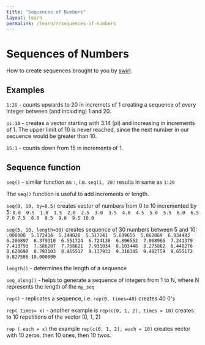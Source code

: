 ```yaml
---
title: "Sequences of Numbers"
layout: learn
permalink: /learn/r/sequences-of-numbers
---
```


# Sequences of Numbers

How to create sequences brought to you by <a href="http://swirlstats.com/students.html" >swirl</a>. 

## Examples

`1:20` - counts upwards to 20 in incremets of 1 creating a sequence of every integer between (and including) 1 and 20.

`pi:10` - creates a vector starting with 3.14 (pi) and increasing in increments of 1. The upper limit of 10 is never reached, since the next number in our sequence would be greater than 10.

`15:1` - counts down from 15 in increments of 1. 

## Sequence function 

`seq()` - similar function as `:`, i.e. `seq(1, 20)` results in same as `1:20` 

The `seq()` function is useful to add increments or length. 

`seq(0, 10, by=0.5)` creates vector of numbers from 0 to 10 incremented by 5: `0.0  0.5  1.0  1.5  2.0  2.5  3.0  3.5  4.0  4.5  5.0  5.5  6.0  6.5  7.0 7.5  8.0  8.5  9.0  9.5 10.0` 

`seq(5, 10, length=30)` creates sequence of 30 numbers between 5 and 10: `.000000  5.172414  5.344828  5.517241  5.689655  5.862069  6.034483 6.206897  6.379310  6.551724  6.724138  6.896552  7.068966  7.241379 7.413793  7.586207  7.758621  7.931034  8.103448  8.275862  8.448276 8.620690  8.793103  8.965517  9.137931  9.310345  9.482759  9.655172 9.827586 10.000000` 

`length()` - determines the length of a sequence 

`seq_along()` - helps to generate a sequence of integers from 1 to N, where N represents the length of the `my_seq`

`rep()` - replicates a sequence, i.e. `rep(0, times=40)` creates 40 0's 

`rep( times= x)` - another example is `rep(c(0, 1, 2), times = 10)` creates to 10 repetitions of the vector (0, 1, 2)

`rep ( each = x)` the example `rep(c(0, 1, 2), each = 10)` creates vector with 10 zeros, then 10 ones, then 10 twos.





